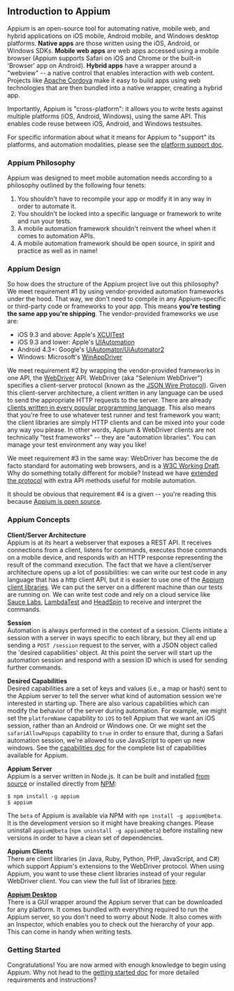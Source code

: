 ## Introduction to Appium

Appium is an open-source tool for automating native, mobile web, and hybrid
applications on iOS mobile, Android mobile, and Windows desktop platforms.
**Native apps** are those written using the iOS, Android, or Windows SDKs.
**Mobile web apps** are web apps accessed using a mobile browser (Appium
supports Safari on iOS and Chrome or the built-in 'Browser' app on Android).
**Hybrid apps** have a wrapper around a "webview" -- a native control that
enables interaction with web content. Projects like [Apache Cordova](https://cordova.apache.org)
make it easy to build apps using web technologies that are then bundled
into a native wrapper, creating a hybrid app.

Importantly, Appium is "cross-platform": it allows you to write tests against
multiple platforms (iOS, Android, Windows), using the same API. This enables
code reuse between iOS, Android, and Windows testsuites.

For specific information about what it means for Appium to "support" its
platforms, and automation modalities, please see the [platform support
doc](/docs/en/about-appium/platform-support.md).

### Appium Philosophy

Appium was designed to meet mobile automation needs according to a philosophy
outlined by the following four tenets:

1. You shouldn't have to recompile your app or modify it in any way in order to
   automate it.
2. You shouldn't be locked into a specific language or framework to write and
   run your tests.
3. A mobile automation framework shouldn't reinvent the wheel when it comes to
   automation APIs.
4. A mobile automation framework should be open source, in spirit and practice
   as well as in name!

### Appium Design

So how does the structure of the Appium project live out this philosophy? We
meet requirement #1 by using vendor-provided automation frameworks under the
hood. That way, we don't need to compile in any Appium-specific or third-party
code or frameworks to your app. This means **you're testing the same app you're
shipping**. The vendor-provided frameworks we use are:

* iOS 9.3 and above: Apple's [XCUITest](https://developer.apple.com/reference/xctest)
* iOS 9.3 and lower: Apple's [UIAutomation](https://web.archive.org/web/20160904214108/https://developer.apple.com/library/ios/documentation/DeveloperTools/Reference/UIAutomationRef/)
* Android 4.3+: Google's [UiAutomator/UiAutomator2](https://developer.android.com/training/testing/ui-automator)
* Windows: Microsoft's [WinAppDriver](http://github.com/microsoft/winappdriver)

We meet requirement #2 by wrapping the vendor-provided frameworks in one API,
the [WebDriver](http://docs.seleniumhq.org/projects/webdriver/) API.
WebDriver (aka "Selenium WebDriver") specifies a client-server protocol
(known as the [JSON Wire Protocol](https://w3c.github.io/webdriver/webdriver-spec.html)).
Given this client-server architecture, a client written in any language can
be used to send the appropriate HTTP requests to the server. There are
already [clients written in every popular programming language](http://appium.io/downloads). This also
means that you're free to use whatever test runner and test framework you
want; the client libraries are simply HTTP clients and can be mixed into your
code any way you please. In other words, Appium & WebDriver clients are not
technically "test frameworks" -- they are "automation libraries". You can
manage your test environment any way you like!

We meet requirement #3 in the same way: WebDriver has become the de facto
standard for automating web browsers, and is a [W3C Working
Draft](https://dvcs.w3.org/hg/webdriver/raw-file/tip/webdriver-spec.html).  Why
do something totally different for mobile? Instead we have [extended the
protocol](https://github.com/SeleniumHQ/mobile-spec/blob/master/spec-draft.md)
with extra API methods useful for mobile automation.

It should be obvious that requirement #4 is a given -- you're reading this
because [Appium is open source](https://github.com/appium/appium).

### Appium Concepts

**Client/Server Architecture**<br/>
Appium is at its heart a webserver that exposes a REST API. It receives
connections from a client, listens for commands, executes those commands on
a mobile device, and responds with an HTTP response representing the result of
the command execution. The fact that we have a client/server architecture opens
up a lot of possibilities: we can write our test code in any language that has
a http client API, but it is easier to use one of the [Appium client
libraries](http://appium.io/downloads). We can put the server on a different
machine than our tests are running on. We can write test code and rely on
a cloud service like [Sauce Labs](https://saucelabs.com/products/mobile-app-testing), [LambdaTest](https://www.lambdatest.com/feature) and [HeadSpin](https://www.headspin.io/) to receive and interpret the commands.

**Session**<br/>
Automation is always performed in the context of a session. Clients initiate
a session with a server in ways specific to each library,
but they all end up sending a `POST /session` request to the server,
with a JSON object called  the 'desired capabilities' object. At this point
the server will start up the automation session and respond with a session ID
which is used for sending further commands.

**Desired Capabilities**<br/>
Desired capabilities are a set of keys and values (i.e., a map or hash) sent to
the Appium server to tell the server what kind of automation session we're
interested in starting up. There are also various capabilities which can modify
the behavior of the server during automation.  For example, we might set the
`platformName` capability to `iOS` to tell Appium that we want an iOS session,
rather than an Android or Windows one. Or we might set the `safariAllowPopups`
capability to `true` in order to ensure that, during a Safari automation
session, we're allowed to use JavaScript to open up new windows. See the
[capabilities doc](/docs/en/writing-running-appium/caps.md) for the complete
list of capabilities available for Appium.

**Appium Server**<br/>
Appium is a server written in Node.js. It can be built and installed [from
source](/docs/en/contributing-to-appium/appium-from-source.md)
or installed directly from [NPM](https://www.npmjs.com/package/appium):

```
$ npm install -g appium
$ appium
```

The `beta` of Appium is available via NPM with `npm install -g appium@beta`.
It is the development version so it might have breaking changes.
Please uninstall `appium@beta` (`npm uninstall -g appium@beta`) before installing
new versions in order to have a clean set of dependencies.

**Appium Clients**<br/>
There are client libraries (in Java, Ruby, Python, PHP, JavaScript, and C#)
which support Appium's extensions to the WebDriver protocol. When using Appium,
you want to use these client libraries instead of your regular WebDriver
client. You can view the full list of libraries
[here](/docs/en/about-appium/appium-clients.md).

**[Appium Desktop](https://github.com/appium/appium-desktop)**<br/>
There is a GUI wrapper around the Appium server that can be downloaded for any
platform.  It comes bundled with everything required to run the Appium server,
so you don't need to worry about Node. It also comes with an Inspector, which
enables you to check out the hierarchy of your app. This can come in handy when
writing tests.

### Getting Started

Congratulations! You are now armed with enough knowledge to begin using Appium.
Why not head to the [getting started
doc](/docs/en/about-appium/getting-started.md) for more detailed requirements
and instructions?
